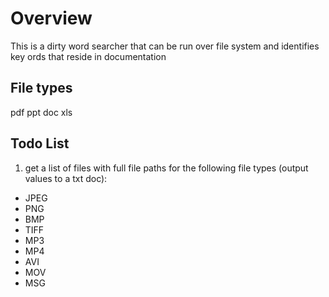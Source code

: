 # Overview
This is a dirty word searcher that can be run over file system and identifies key ords that reside in documentation

## File types
pdf
ppt
doc
xls

## Todo List

1. get a list of files with full file paths for the following file types (output values to a txt doc):

- JPEG
- PNG
- BMP
- TIFF
- MP3
- MP4
- AVI
- MOV
- MSG
